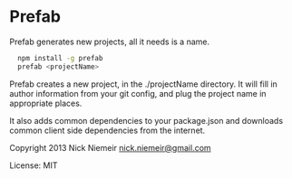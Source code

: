 # Prefab

Prefab generates new projects, all it needs is a name.

```bash
  npm install -g prefab
  prefab <projectName>
```

Prefab creates a new project, in the ./projectName directory.
It will fill in author information from your git config,
and plug the project name in appropriate places.

It also adds common dependencies to your package.json
and downloads common client side dependencies from
the internet.

Copyright 2013 Nick Niemeir <nick.niemeir@gmail.com>

License: MIT
